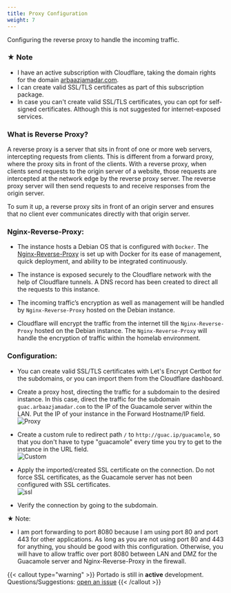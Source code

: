 ```yaml
---
title: Proxy Configuration
weight: 7
---
```


Configuring the reverse proxy to handle the incoming traffic.

### &#9733; Note
- I have an active subscription with Cloudflare, taking the domain rights for the domain [arbaazjamadar.com](https://arbaazjamadar.com).  
- I can create valid SSL/TLS certificates as part of this subscription package.  
- In case you can't create valid SSL/TLS certificates, you can opt for self-signed certificates. Although this is not suggested for internet-exposed services.

### What is Reverse Proxy?

A reverse proxy is a server that sits in front of one or more web servers, intercepting requests from clients. This is different from a forward proxy, where the proxy sits in front of the clients. With a reverse proxy, when clients send requests to the origin server of a website, those requests are intercepted at the network edge by the reverse proxy server. The reverse proxy server will then send requests to and receive responses from the origin server.

To sum it up, a reverse proxy sits in front of an origin server and ensures that no client ever communicates directly with that origin server.

### Nginx-Reverse-Proxy:

- The instance hosts a Debian OS that is configured with `Docker`. The [Nginx-Reverse-Proxy](https://nginxproxymanager.com/setup/#using-mysql-mariadb-database) is set up with Docker for its ease of management, quick deployment, and ability to be integrated continuously.

- The instance is exposed securely to the Cloudflare network with the help of Cloudflare tunnels. A DNS record has been created to direct all the requests to this instance.

- The incoming traffic’s encryption as well as management will be handled by `Nginx-Reverse-Proxy` hosted on the Debian instance.

- Cloudflare will encrypt the traffic from the internet till the `Nginx-Reverse-Proxy` hosted on the Debian instance. The `Nginx-Reverse-Proxy` will handle the encryption of traffic within the homelab environment.

### Configuration:

- You can create valid SSL/TLS certificates with Let's Encrypt Certbot for the subdomains, or you can import them from the Cloudflare dashboard.

- Create a proxy host, directing the traffic for a subdomain to the desired instance. In this case, direct the traffic for the subdomain `guac.arbaazjamadar.com` to the IP of the Guacamole server within the LAN. Put the IP of your instance in the Forward Hostname/IP field.  
  ![Proxy](/proxy/proxy.png)

- Create a custom rule to redirect path `/` to `http://guac.ip/guacamole`, so that you don't have to type "guacamole" every time you try to get to the instance in the URL field.  
  ![Custom](/proxy/custom.png)

- Apply the imported/created SSL certificate on the connection. Do not force SSL certificates, as the Guacamole server has not been configured with SSL certificates.  
  ![ssl](/proxy/ssl.png)

- Verify the connection by going to the subdomain.

&#9733; Note:

- I am port forwarding to port 8080 because I am using port 80 and port 443 for other applications. As long as you are not using port 80 and 443 for anything, you should be good with this configuration. Otherwise, you will have to allow traffic over port 8080 between LAN and DMZ for the Guacamole server and Nginx-Reverse-Proxy in the firewall.

{{< callout type="warning" >}}
  Portado is still in **active** development. Questions/Suggestions: [open an issue](https://github.com/arbaaz29/Portado/issues)
{{< /callout >}}
